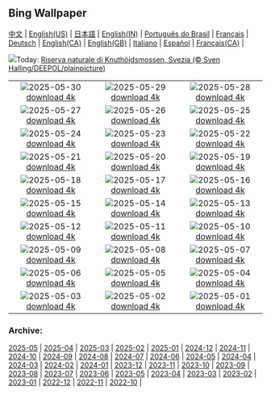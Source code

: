 ## Bing Wallpaper
[中文](README.md) |                     [English(US)](en-US.md) |                     [日本語](ja-JP.md) |                     [English(IN)](en-IN.md) |                     [Português do Brasil](pt-BR.md) |                     [Français](fr-FR.md) |                     [Deutsch](de-DE.md) |                     [English(CA)](en-CA.md) |                     [English(GB)](en-GB.md) |                     [Italiano](it-IT.md) |                     [Español](es-ES.md) |                     [Français(CA)](fr-CA.md) |                    

![](https://www.bing.com/th?id=OHR.SwedenReserve_IT-IT1642458062_UHD.jpg&w=1000)Today: [Riserva naturale di Knuthöjdsmossen, Svezia (© Sven Halling/DEEPOL/plainpicture)](https://www.bing.com/th?id=OHR.SwedenReserve_IT-IT1642458062_UHD.jpg)

|      |      |      |
| :----: | :----: | :----: |
|![](https://www.bing.com/th?id=OHR.LittlePigeonRiver_IT-IT1807202812_UHD.jpg&pid=hp&w=384&h=216&rs=1&c=4)2025-05-30 [download 4k](https://www.bing.com/th?id=OHR.LittlePigeonRiver_IT-IT1807202812_UHD.jpg)|![](https://www.bing.com/th?id=OHR.MiravetSpain_IT-IT4503014691_UHD.jpg&pid=hp&w=384&h=216&rs=1&c=4)2025-05-29 [download 4k](https://www.bing.com/th?id=OHR.MiravetSpain_IT-IT4503014691_UHD.jpg)|![](https://www.bing.com/th?id=OHR.KelpOtter_IT-IT4372349313_UHD.jpg&pid=hp&w=384&h=216&rs=1&c=4)2025-05-28 [download 4k](https://www.bing.com/th?id=OHR.KelpOtter_IT-IT4372349313_UHD.jpg)|
|![](https://www.bing.com/th?id=OHR.OmbrelliMassa_IT-IT4285785207_UHD.jpg&pid=hp&w=384&h=216&rs=1&c=4)2025-05-27 [download 4k](https://www.bing.com/th?id=OHR.OmbrelliMassa_IT-IT4285785207_UHD.jpg)|![](https://www.bing.com/th?id=OHR.MountHamilton_IT-IT9272623470_UHD.jpg&pid=hp&w=384&h=216&rs=1&c=4)2025-05-26 [download 4k](https://www.bing.com/th?id=OHR.MountHamilton_IT-IT9272623470_UHD.jpg)|![](https://www.bing.com/th?id=OHR.ButchartFlowers_IT-IT9191711194_UHD.jpg&pid=hp&w=384&h=216&rs=1&c=4)2025-05-25 [download 4k](https://www.bing.com/th?id=OHR.ButchartFlowers_IT-IT9191711194_UHD.jpg)|
|![](https://www.bing.com/th?id=OHR.JotunheimenPark_IT-IT9090188682_UHD.jpg&pid=hp&w=384&h=216&rs=1&c=4)2025-05-24 [download 4k](https://www.bing.com/th?id=OHR.JotunheimenPark_IT-IT9090188682_UHD.jpg)|![](https://www.bing.com/th?id=OHR.ButterflyTurtle_IT-IT7843435777_UHD.jpg&pid=hp&w=384&h=216&rs=1&c=4)2025-05-23 [download 4k](https://www.bing.com/th?id=OHR.ButterflyTurtle_IT-IT7843435777_UHD.jpg)|![](https://www.bing.com/th?id=OHR.BaobabAvenue_IT-IT7755407638_UHD.jpg&pid=hp&w=384&h=216&rs=1&c=4)2025-05-22 [download 4k](https://www.bing.com/th?id=OHR.BaobabAvenue_IT-IT7755407638_UHD.jpg)|
|![](https://www.bing.com/th?id=OHR.SongyangTeaGarden_IT-IT7668449954_UHD.jpg&pid=hp&w=384&h=216&rs=1&c=4)2025-05-21 [download 4k](https://www.bing.com/th?id=OHR.SongyangTeaGarden_IT-IT7668449954_UHD.jpg)|![](https://www.bing.com/th?id=OHR.HoneyBeeLavender_IT-IT7564514094_UHD.jpg&pid=hp&w=384&h=216&rs=1&c=4)2025-05-20 [download 4k](https://www.bing.com/th?id=OHR.HoneyBeeLavender_IT-IT7564514094_UHD.jpg)|![](https://www.bing.com/th?id=OHR.OrecchioDiDionisoSiracusa_IT-IT7033157310_UHD.jpg&pid=hp&w=384&h=216&rs=1&c=4)2025-05-19 [download 4k](https://www.bing.com/th?id=OHR.OrecchioDiDionisoSiracusa_IT-IT7033157310_UHD.jpg)|
|![](https://www.bing.com/th?id=OHR.DufyRoom_IT-IT9020627686_UHD.jpg&pid=hp&w=384&h=216&rs=1&c=4)2025-05-18 [download 4k](https://www.bing.com/th?id=OHR.DufyRoom_IT-IT9020627686_UHD.jpg)|![](https://www.bing.com/th?id=OHR.VeniceLagoon_IT-IT7176917574_UHD.jpg&pid=hp&w=384&h=216&rs=1&c=4)2025-05-17 [download 4k](https://www.bing.com/th?id=OHR.VeniceLagoon_IT-IT7176917574_UHD.jpg)|![](https://www.bing.com/th?id=OHR.Arashiyama2025_IT-IT8185963195_UHD.jpg&pid=hp&w=384&h=216&rs=1&c=4)2025-05-16 [download 4k](https://www.bing.com/th?id=OHR.Arashiyama2025_IT-IT8185963195_UHD.jpg)|
|![](https://www.bing.com/th?id=OHR.LeopardMother_IT-IT3189476011_UHD.jpg&pid=hp&w=384&h=216&rs=1&c=4)2025-05-15 [download 4k](https://www.bing.com/th?id=OHR.LeopardMother_IT-IT3189476011_UHD.jpg)|![](https://www.bing.com/th?id=OHR.SardiniaFlavia_IT-IT8830916850_UHD.jpg&pid=hp&w=384&h=216&rs=1&c=4)2025-05-14 [download 4k](https://www.bing.com/th?id=OHR.SardiniaFlavia_IT-IT8830916850_UHD.jpg)|![](https://www.bing.com/th?id=OHR.TorresChile_IT-IT3039649288_UHD.jpg&pid=hp&w=384&h=216&rs=1&c=4)2025-05-13 [download 4k](https://www.bing.com/th?id=OHR.TorresChile_IT-IT3039649288_UHD.jpg)|
|![](https://www.bing.com/th?id=OHR.IrisGarden_IT-IT5909103768_UHD.jpg&pid=hp&w=384&h=216&rs=1&c=4)2025-05-12 [download 4k](https://www.bing.com/th?id=OHR.IrisGarden_IT-IT5909103768_UHD.jpg)|![](https://www.bing.com/th?id=OHR.FestaDellaMammaCigni_IT-IT8623843601_UHD.jpg&pid=hp&w=384&h=216&rs=1&c=4)2025-05-11 [download 4k](https://www.bing.com/th?id=OHR.FestaDellaMammaCigni_IT-IT8623843601_UHD.jpg)|![](https://www.bing.com/th?id=OHR.MinnesotaRotunda_IT-IT5434409102_UHD.jpg&pid=hp&w=384&h=216&rs=1&c=4)2025-05-10 [download 4k](https://www.bing.com/th?id=OHR.MinnesotaRotunda_IT-IT5434409102_UHD.jpg)|
|![](https://www.bing.com/th?id=OHR.GiroItalia_IT-IT8486738014_UHD.jpg&pid=hp&w=384&h=216&rs=1&c=4)2025-05-09 [download 4k](https://www.bing.com/th?id=OHR.GiroItalia_IT-IT8486738014_UHD.jpg)|![](https://www.bing.com/th?id=OHR.RhyoliteDonkeys_IT-IT8431105690_UHD.jpg&pid=hp&w=384&h=216&rs=1&c=4)2025-05-08 [download 4k](https://www.bing.com/th?id=OHR.RhyoliteDonkeys_IT-IT8431105690_UHD.jpg)|![](https://www.bing.com/th?id=OHR.DunluceIreland_IT-IT8360348588_UHD.jpg&pid=hp&w=384&h=216&rs=1&c=4)2025-05-07 [download 4k](https://www.bing.com/th?id=OHR.DunluceIreland_IT-IT8360348588_UHD.jpg)|
|![](https://www.bing.com/th?id=OHR.FlyoverNamibia_IT-IT8197478549_UHD.jpg&pid=hp&w=384&h=216&rs=1&c=4)2025-05-06 [download 4k](https://www.bing.com/th?id=OHR.FlyoverNamibia_IT-IT8197478549_UHD.jpg)|![](https://www.bing.com/th?id=OHR.YohoNP_IT-IT2594814930_UHD.jpg&pid=hp&w=384&h=216&rs=1&c=4)2025-05-05 [download 4k](https://www.bing.com/th?id=OHR.YohoNP_IT-IT2594814930_UHD.jpg)|![](https://www.bing.com/th?id=OHR.SevilleNaboo_IT-IT2269809948_UHD.jpg&pid=hp&w=384&h=216&rs=1&c=4)2025-05-04 [download 4k](https://www.bing.com/th?id=OHR.SevilleNaboo_IT-IT2269809948_UHD.jpg)|
|![](https://www.bing.com/th?id=OHR.ArchesGalaxy_IT-IT2041220241_UHD.jpg&pid=hp&w=384&h=216&rs=1&c=4)2025-05-03 [download 4k](https://www.bing.com/th?id=OHR.ArchesGalaxy_IT-IT2041220241_UHD.jpg)|![](https://www.bing.com/th?id=OHR.BrazilHeron_IT-IT7849076526_UHD.jpg&pid=hp&w=384&h=216&rs=1&c=4)2025-05-02 [download 4k](https://www.bing.com/th?id=OHR.BrazilHeron_IT-IT7849076526_UHD.jpg)|![](https://www.bing.com/th?id=OHR.PinkPlumeria_IT-IT2418782991_UHD.jpg&pid=hp&w=384&h=216&rs=1&c=4)2025-05-01 [download 4k](https://www.bing.com/th?id=OHR.PinkPlumeria_IT-IT2418782991_UHD.jpg)|


### Archive:
[2025-05](archive/it-IT/202505/README.md) | [2025-04](archive/it-IT/202504/README.md) | [2025-03](archive/it-IT/202503/README.md) | [2025-02](archive/it-IT/202502/README.md) | [2025-01](archive/it-IT/202501/README.md) | [2024-12](archive/it-IT/202412/README.md) | [2024-11](archive/it-IT/202411/README.md) | [2024-10](archive/it-IT/202410/README.md) | [2024-09](archive/it-IT/202409/README.md) | [2024-08](archive/it-IT/202408/README.md) | [2024-07](archive/it-IT/202407/README.md) | [2024-06](archive/it-IT/202406/README.md) | [2024-05](archive/it-IT/202405/README.md) | [2024-04](archive/it-IT/202404/README.md) | [2024-03](archive/it-IT/202403/README.md) | [2024-02](archive/it-IT/202402/README.md) | [2024-01](archive/it-IT/202401/README.md) | [2023-12](archive/it-IT/202312/README.md) | [2023-11](archive/it-IT/202311/README.md) | [2023-10](archive/it-IT/202310/README.md) | [2023-09](archive/it-IT/202309/README.md) | [2023-08](archive/it-IT/202308/README.md) | [2023-07](archive/it-IT/202307/README.md) | [2023-06](archive/it-IT/202306/README.md) | [2023-05](archive/it-IT/202305/README.md) | [2023-04](archive/it-IT/202304/README.md) | [2023-03](archive/it-IT/202303/README.md) | [2023-02](archive/it-IT/202302/README.md) | [2023-01](archive/it-IT/202301/README.md) | [2022-12](archive/it-IT/202212/README.md) | [2022-11](archive/it-IT/202211/README.md) | [2022-10](archive/it-IT/202210/README.md) | 